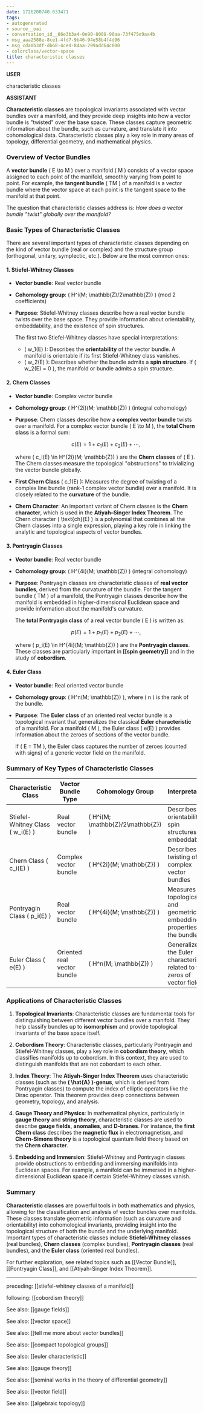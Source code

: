 ```yaml
---
date: 1726200740.633471
tags:
- autogenerated
- source__oai
- conversation_id__66e3b3a4-0e90-8008-90aa-73f475e9aa4b
- msg_aaa2588e-8ce1-4fd7-9b46-94e58b4f4d96
- msg_cda0b3df-db68-4ced-84aa-299add64c000
- colorclass/vector-space
title: characteristic classes
---
```


**USER**

characteristic classes


**ASSISTANT**

**Characteristic classes** are topological invariants associated with vector bundles over a manifold, and they provide deep insights into how a vector bundle is "twisted" over the base space. These classes capture geometric information about the bundle, such as curvature, and translate it into cohomological data. Characteristic classes play a key role in many areas of topology, differential geometry, and mathematical physics.

### Overview of Vector Bundles

A **vector bundle** \( E \to M \) over a manifold \( M \) consists of a vector space assigned to each point of the manifold, smoothly varying from point to point. For example, the **tangent bundle** \( TM \) of a manifold is a vector bundle where the vector space at each point is the tangent space to the manifold at that point.

The question that characteristic classes address is: *How does a vector bundle "twist" globally over the manifold?*

### Basic Types of Characteristic Classes

There are several important types of characteristic classes depending on the kind of vector bundle (real or complex) and the structure group (orthogonal, unitary, symplectic, etc.). Below are the most common ones:

#### 1. **Stiefel-Whitney Classes**

- **Vector bundle**: Real vector bundle
- **Cohomology group**: \( H^i(M; \mathbb{Z}/2\mathbb{Z}) \) (mod 2 coefficients)
- **Purpose**: Stiefel-Whitney classes describe how a real vector bundle twists over the base space. They provide information about orientability, embeddability, and the existence of spin structures.
  
  The first two Stiefel-Whitney classes have special interpretations:
  - \( w_1(E) \): Describes the **orientability** of the vector bundle. A manifold is orientable if its first Stiefel-Whitney class vanishes.
  - \( w_2(E) \): Describes whether the bundle admits a **spin structure**. If \( w_2(E) = 0 \), the manifold or bundle admits a spin structure.

#### 2. **Chern Classes**

- **Vector bundle**: Complex vector bundle
- **Cohomology group**: \( H^{2i}(M; \mathbb{Z}) \) (integral cohomology)
- **Purpose**: Chern classes describe how a **complex vector bundle** twists over a manifold. For a complex vector bundle \( E \to M \), the **total Chern class** is a formal sum:
  
  $$
  c(E) = 1 + c_1(E) + c_2(E) + \cdots,
  $$

  where \( c_i(E) \in H^{2i}(M; \mathbb{Z}) \) are the **Chern classes** of \( E \). The Chern classes measure the topological "obstructions" to trivializing the vector bundle globally.

- **First Chern Class** \( c_1(E) \): Measures the degree of twisting of a complex line bundle (rank-1 complex vector bundle) over a manifold. It is closely related to the **curvature** of the bundle.
  
- **Chern Character**: An important variant of Chern classes is the **Chern character**, which is used in the **Atiyah–Singer Index Theorem**. The Chern character \( \text{ch}(E) \) is a polynomial that combines all the Chern classes into a single expression, playing a key role in linking the analytic and topological aspects of vector bundles.

#### 3. **Pontryagin Classes**

- **Vector bundle**: Real vector bundle
- **Cohomology group**: \( H^{4i}(M; \mathbb{Z}) \) (integral cohomology)
- **Purpose**: Pontryagin classes are characteristic classes of **real vector bundles**, derived from the curvature of the bundle. For the tangent bundle \( TM \) of a manifold, the Pontryagin classes describe how the manifold is embedded in higher-dimensional Euclidean space and provide information about the manifold's curvature.

  The **total Pontryagin class** of a real vector bundle \( E \) is written as:

  $$
  p(E) = 1 + p_1(E) + p_2(E) + \cdots,
  $$

  where \( p_i(E) \in H^{4i}(M; \mathbb{Z}) \) are the **Pontryagin classes**. These classes are particularly important in **[[spin geometry]]** and in the study of **cobordism**.

#### 4. **Euler Class**

- **Vector bundle**: Real oriented vector bundle
- **Cohomology group**: \( H^n(M; \mathbb{Z}) \), where \( n \) is the rank of the bundle.
- **Purpose**: The **Euler class** of an oriented real vector bundle is a topological invariant that generalizes the classical **Euler characteristic** of a manifold. For a manifold \( M \), the Euler class \( e(E) \) provides information about the zeroes of sections of the vector bundle.

  If \( E = TM \), the Euler class captures the number of zeroes (counted with signs) of a generic vector field on the manifold.

### Summary of Key Types of Characteristic Classes

| Characteristic Class | Vector Bundle Type | Cohomology Group | Interpretation |
|----------------------|--------------------|------------------|----------------|
| Stiefel-Whitney Class \( w_i(E) \) | Real vector bundle | \( H^i(M; \mathbb{Z}/2\mathbb{Z}) \) | Describes orientability, spin structures, embeddability |
| Chern Class \( c_i(E) \) | Complex vector bundle | \( H^{2i}(M; \mathbb{Z}) \) | Describes twisting of complex vector bundles |
| Pontryagin Class \( p_i(E) \) | Real vector bundle | \( H^{4i}(M; \mathbb{Z}) \) | Measures topological and geometric embedding properties of the bundle |
| Euler Class \( e(E) \) | Oriented real vector bundle | \( H^n(M; \mathbb{Z}) \) | Generalizes the Euler characteristic; related to the zeros of vector fields |

### Applications of Characteristic Classes

1. **Topological Invariants**: Characteristic classes are fundamental tools for distinguishing between different vector bundles over a manifold. They help classify bundles up to **isomorphism** and provide topological invariants of the base space itself.

2. **Cobordism Theory**: Characteristic classes, particularly Pontryagin and Stiefel-Whitney classes, play a key role in **cobordism theory**, which classifies manifolds up to cobordism. In this context, they are used to distinguish manifolds that are not cobordant to each other.

3. **Index Theory**: The **Atiyah-Singer Index Theorem** uses characteristic classes (such as the **\( \hat{A} \)-genus**, which is derived from Pontryagin classes) to compute the index of elliptic operators like the Dirac operator. This theorem provides deep connections between geometry, topology, and analysis.

4. **Gauge Theory and Physics**: In mathematical physics, particularly in **gauge theory** and **string theory**, characteristic classes are used to describe **gauge fields**, **anomalies**, and **D-branes**. For instance, the **first Chern class** describes the **magnetic flux** in electromagnetism, and **Chern-Simons theory** is a topological quantum field theory based on the **Chern character**.

5. **Embedding and Immersion**: Stiefel-Whitney and Pontryagin classes provide obstructions to embedding and immersing manifolds into Euclidean spaces. For example, a manifold can be immersed in a higher-dimensional Euclidean space if certain Stiefel-Whitney classes vanish.

### Summary

**Characteristic classes** are powerful tools in both mathematics and physics, allowing for the classification and analysis of vector bundles over manifolds. These classes translate geometric information (such as curvature and orientability) into cohomological invariants, providing insight into the topological structure of both the bundle and the underlying manifold. Important types of characteristic classes include **Stiefel-Whitney classes** (real bundles), **Chern classes** (complex bundles), **Pontryagin classes** (real bundles), and the **Euler class** (oriented real bundles).

For further exploration, see related topics such as [[Vector Bundle]], [[Pontryagin Class]], and [[Atiyah-Singer Index Theorem]].


---

preceding: [[stiefel-whitney classes of a manifold]]  


following: [[cobordism theory]]

See also: [[gauge fields]]


See also: [[vector space]]


See also: [[tell me more about vector bundles]]


See also: [[compact topological groups]]


See also: [[euler characteristic]]


See also: [[gauge theory]]


See also: [[seminal works in the theory of differential geometry]]


See also: [[vector field]]


See also: [[algebraic topology]]